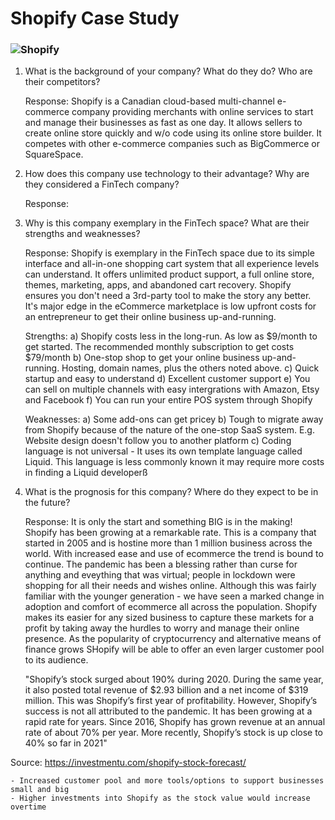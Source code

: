 # Shopify Case Study
### ![Shopify](https://external-content.duckduckgo.com/iu/?u=https%3A%2F%2Ftse2.mm.bing.net%2Fth%3Fid%3DOIP.AtTi_7nqr_IvspX4_FANtwAAAA%26pid%3DApi&f=1)



1) What is the background of your company? What do they do? Who are their competitors?

    Response: Shopify is a Canadian cloud-based multi-channel e-commerce company providing merchants with online services to start and manage their businesses as fast as one day. It allows sellers to create online store quickly and w/o code using its online store builder. It competes with other e-commerce companies such as BigCommerce or SquareSpace.

2) How does this company use technology to their advantage? Why are they considered a FinTech company?

    Response: 

3) Why is this company exemplary in the FinTech space? What are their strengths and weaknesses?

    Response: Shopify is exemplary in the FinTech space due to its simple interface and all-in-one shopping cart system that all experience levels can understand. It offers unlimited product support, a full online store, themes, marketing, apps,  and abandoned cart recovery. Shopify ensures you don't need a 3rd-party tool to make the story any better. It's major edge in the eCommerce marketplace is low upfront costs for an entrepreneur to get their online business up-and-running.

    Strengths:
    a) Shopify costs less in the long-run. As low as  $9/month to get started. The recommended monthly subscription to get costs $79/month
    b) One-stop shop to get your online business up-and-running. Hosting, domain names, plus the others noted above.
    c) Quick startup and easy to understand
    d) Excellent customer support
    e) You can sell on multiple channels with easy intergrations with Amazon, Etsy and Facebook
    f) You can run your entire POS system through Shopify

    Weaknesses:
    a) Some add-ons can get pricey
    b) Tough to migrate away from Shopify because of the nature of the one-stop SaaS system. E.g. Website design doesn't follow you to another platform
    c) Coding language is not universal - It uses its own template language called Liquid. This language is less commonly known it may require more costs in finding a Liquid developerß
    
4) What is the prognosis for this company? Where do they expect to be in the future?

    Response:
    It is only the start and something BIG is in the making!
    Shopify has been growing at a remarkable rate. This is a company that started in 2005 and is hostine more than 1 million business across the world. With increased ease and use of ecommerce the trend is bound to continue. The pandemic has been a blessing rather than curse for anything and eveything that was virtual; people in lockdown were shopping for all their needs and wishes online. Although this was fairly familiar with the younger generation - we have seen a marked change in adoption and comfort of ecommerce all across the population. Shopify makes its easier for any sized business to capture these markets for a profit by taking away the hurdles to worry and manage their online presence. As the popularity of cryptocurrency and alternative means of finance grows SHopify will be able to offer an even larger customer pool to its audience. 
    
    "Shopify’s stock surged about 190% during 2020. During the same year, it also posted total revenue of $2.93 billion and a net income of $319 million. This was Shopify’s first year of profitability. However, Shopify’s success is not all attributed to the pandemic. It has been growing at a rapid rate for years. Since 2016, Shopify has grown revenue at an annual rate of about 70% per year. More recently, Shopify’s stock is up close to 40% so far in 2021"

Source: https://investmentu.com/shopify-stock-forecast/

    - Increased customer pool and more tools/options to support businesses small and big
    - Higher investments into Shopify as the stock value would increase overtime


